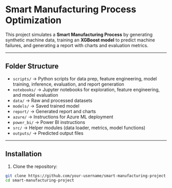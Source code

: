 # Smart Manufacturing Process Optimization

This project simulates a **Smart Manufacturing Process** by generating synthetic machine data, training an **XGBoost model** to predict machine failures, and generating a report with charts and evaluation metrics.

---

## Folder Structure

- `scripts/` → Python scripts for data prep, feature engineering, model training, inference, evaluation, and report generation  
- `notebooks/` → Jupyter notebooks for exploration, feature engineering, and model evaluation  
- `data/` → Raw and processed datasets  
- `models/` → Saved trained model  
- `report/` → Generated report and charts  
- `azure/` → Instructions for Azure ML deployment  
- `power_bi/` → Power BI instructions  
- `src/` → Helper modules (data loader, metrics, model functions)  
- `outputs/` → Predicted output files  

---

## Installation

1. Clone the repository:
```bash
git clone https://github.com/your-username/smart-manufacturing-project.git
cd smart-manufacturing-project
